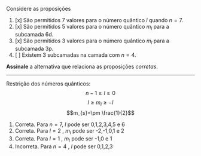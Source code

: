 Considere as proposições

1. [x] São permitidos 7 valores para o número quântico $l$ quando $n = 7$.
2. [x] São permitidos 5 valores para o número quântico $m_l$ para a subcamada $\mathrm{6d}$.
3. [x] São permitidos 3 valores para o número quântico $m_l$ para a subcamada $\mathrm{3p}$.
4. [ ] Existem 3 subcamadas na camada com $n = 4$.

**Assinale** a alternativa que relaciona as proposições *corretas*.

---

Restrição dos números quânticos:
$$n-1\ge l\ge0$$
$$l\ge m_l\ge -l$$
$$m_{s}=\pm \frac{1}{2}$$

1. Correta. Para $n=7$, $l$ pode ser 0,1,2,3,4,5 e 6
2. Correta. Para $l=2$ , $m_{l}$ pode ser -2,-1,0,1 e 2
3. Correta. Para $l=1$ , $m_{l}$ pode ser -1,0 e 1
4. Incorreta. Para $n=4$ , $l$ pode ser 0,1,2,3

